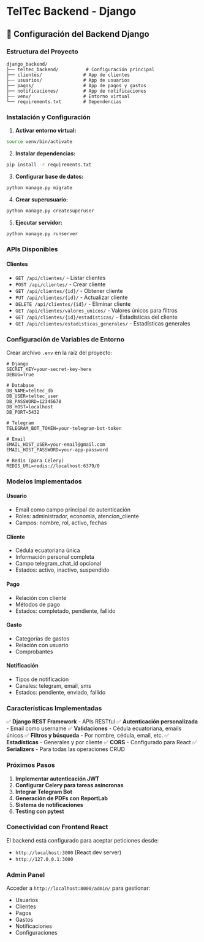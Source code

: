 # TelTec Backend - Django

## 🚀 **Configuración del Backend Django**

### **Estructura del Proyecto**
```
django_backend/
├── teltec_backend/          # Configuración principal
├── clientes/               # App de clientes
├── usuarios/               # App de usuarios
├── pagos/                  # App de pagos y gastos
├── notificaciones/         # App de notificaciones
├── venv/                   # Entorno virtual
└── requirements.txt        # Dependencias
```

### **Instalación y Configuración**

1. **Activar entorno virtual:**
```bash
source venv/bin/activate
```

2. **Instalar dependencias:**
```bash
pip install -r requirements.txt
```

3. **Configurar base de datos:**
```bash
python manage.py migrate
```

4. **Crear superusuario:**
```bash
python manage.py createsuperuser
```

5. **Ejecutar servidor:**
```bash
python manage.py runserver
```

### **APIs Disponibles**

#### **Clientes**
- `GET /api/clientes/` - Listar clientes
- `POST /api/clientes/` - Crear cliente
- `GET /api/clientes/{id}/` - Obtener cliente
- `PUT /api/clientes/{id}/` - Actualizar cliente
- `DELETE /api/clientes/{id}/` - Eliminar cliente
- `GET /api/clientes/valores_unicos/` - Valores únicos para filtros
- `GET /api/clientes/{id}/estadisticas/` - Estadísticas del cliente
- `GET /api/clientes/estadisticas_generales/` - Estadísticas generales

### **Configuración de Variables de Entorno**

Crear archivo `.env` en la raíz del proyecto:

```env
# Django
SECRET_KEY=your-secret-key-here
DEBUG=True

# Database
DB_NAME=teltec_db
DB_USER=teltec_user
DB_PASSWORD=12345678
DB_HOST=localhost
DB_PORT=5432

# Telegram
TELEGRAM_BOT_TOKEN=your-telegram-bot-token

# Email
EMAIL_HOST_USER=your-email@gmail.com
EMAIL_HOST_PASSWORD=your-app-password

# Redis (para Celery)
REDIS_URL=redis://localhost:6379/0
```

### **Modelos Implementados**

#### **Usuario**
- Email como campo principal de autenticación
- Roles: administrador, economia, atencion_cliente
- Campos: nombre, rol, activo, fechas

#### **Cliente**
- Cédula ecuatoriana única
- Información personal completa
- Campo telegram_chat_id opcional
- Estados: activo, inactivo, suspendido

#### **Pago**
- Relación con cliente
- Métodos de pago
- Estados: completado, pendiente, fallido

#### **Gasto**
- Categorías de gastos
- Relación con usuario
- Comprobantes

#### **Notificación**
- Tipos de notificación
- Canales: telegram, email, sms
- Estados: pendiente, enviado, fallido

### **Características Implementadas**

✅ **Django REST Framework** - APIs RESTful
✅ **Autenticación personalizada** - Email como username
✅ **Validaciones** - Cédula ecuatoriana, emails únicos
✅ **Filtros y búsqueda** - Por nombre, cédula, email, etc.
✅ **Estadísticas** - Generales y por cliente
✅ **CORS** - Configurado para React
✅ **Serializers** - Para todas las operaciones CRUD

### **Próximos Pasos**

1. **Implementar autenticación JWT**
2. **Configurar Celery para tareas asíncronas**
3. **Integrar Telegram Bot**
4. **Generación de PDFs con ReportLab**
5. **Sistema de notificaciones**
6. **Testing con pytest**

### **Conectividad con Frontend React**

El backend está configurado para aceptar peticiones desde:
- `http://localhost:3000` (React dev server)
- `http://127.0.0.1:3000`

### **Admin Panel**

Acceder a `http://localhost:8000/admin/` para gestionar:
- Usuarios
- Clientes
- Pagos
- Gastos
- Notificaciones
- Configuraciones 